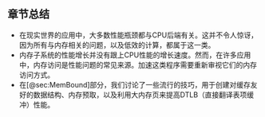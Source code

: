 ## 章节总结

* 在现实世界的应用中，大多数性能瓶颈都与CPU后端有关。这并不令人惊讶，因为所有与内存相关的问题，以及低效的计算，都属于这一类。
* 内存子系统的性能增长并没有跟上CPU性能的增长速度。然而，在许多应用中，内存访问是性能问题的常见来源。加速这类程序需要重新审视它们的内存访问方式。
* 在[@sec:MemBound]部分，我们讨论了一些流行的技巧，用于创建对缓存友好的数据结构、内存预取，以及利用大内存页来提高DTLB（直接翻译表项缓冲）性能。